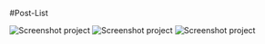 #Post-List

![Screenshot project](/public/screenshots/screenshot1.png)
![Screenshot project](/public/screenshots/screenshot3.png)
![Screenshot project](/public/screenshots/screenshot4.png)
